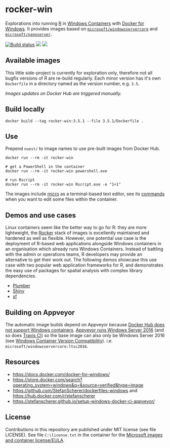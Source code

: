 # rocker-win

Explorations into running [R](https://www.r-project.org/) in [Windows Containers](https://docs.microsoft.com/en-us/virtualization/windowscontainers/about/index) with [Docker for Windows](https://docs.docker.com/docker-for-windows/).
It provides images based on [`microsoft/windowsservercore`](https://hub.docker.com/r/microsoft/windowsservercore/) and [`microsoft/nanoserver`](https://hub.docker.com/r/microsoft/nanoserver/).

[![Build status](https://ci.appveyor.com/api/projects/status/y0jvpgsrl00wqe5i?svg=true)](https://ci.appveyor.com/project/nuest/rocker-win) [![](https://images.microbadger.com/badges/image/nuest/rocker-win.svg)](https://microbadger.com/images/nuest/rocker-win "Get your own image badge on microbadger.com") [![](https://images.microbadger.com/badges/version/nuest/rocker-win.svg)](https://microbadger.com/images/nuest/rocker-win "Get your own version badge on microbadger.com")

## Available images

This little side-project is currently for exploration only, therefore not all bugfix versions of R are re-build regularly.
Each minor version has it's own `Dockerfile` in a directory named as the version number, e.g. `3.5`.

_Images updates on Docker Hub are triggered manually._

## Build locally

```
docker build --tag rocker-win:3.5.1 --file 3.5.1/Dockerfile .
```

## Use

Prepend `nuest/` to image names to use pre-built images from Docker Hub.

```
docker run --rm -it rocker-win

# get a PowerShell in the container
docker run --rm -it rocker-win powershell.exe

# run Rscript
docker run --rm -it rocker-win Rscript.exe -e "1+1"
```

The images include [micro](https://micro-editor.github.io/) as a terminal-based text editor, see its [commands](https://github.com/zyedidia/micro/blob/master/runtime/help/commands.md) when you want to edit some files within the container.

## Demos and use cases

Linux containers seem like the better way to go for R: they are more lightweight, the [Rocker](https://www.rocker-project.org/) stack of images is excellently maintained and hardened as well as flexible.
However, one potential use case is the deployment of R-based web applications alongside Windows containers in an organisation which already runs Windows Containers.
Instead of battling with the admin or operations teams, R developers may provide an alternative to get their work out.
The following demos showcase this use case with two popular web application frameworks for R, and demonstrates the easy use of packages for spatial analysis with complex library dependencies.

- [Plumber](demo/plumber/README.md)
- [Shiny](demo/shiny/README.md)
- [sf](demo/sf/README.md)

## Building on Appveyor

The automatic image builds depend on Appveyor because [Docker Hub does not support Windows containers](https://docs.docker.com/docker-hub/builds/#limitations).
[Appveyor runs Windows Server 2016](https://www.appveyor.com/docs/windows-images-software/#operating-system) (and so does [Travis CI](https://docs.travis-ci.com/user/reference/windows/)) so the base image can also only be Windows Server 2016 (see [Windows Container Version Compatibility](https://docs.microsoft.com/en-us/virtualization/windowscontainers/deploy-containers/version-compatibility)). i.e. `microsoft/windowsservercore:ltsc2016`.

## Resources

- https://docs.docker.com/docker-for-windows/
- https://store.docker.com/search?operating_system=windows&q=&source=verified&type=image
- https://github.com/StefanScherer/dockerfiles-windows and https://hub.docker.com/r/stefanscherer
- https://stefanscherer.github.io/setup-windows-docker-ci-appveyor/

## License

Contributions in this repository are published under MIT license (see file LICENSE).
See file `C:\license.txt` in the container for the [Microsoft images and container license/EULA](https://docs.microsoft.com/en-us/virtualization/windowscontainers/images-eula).
